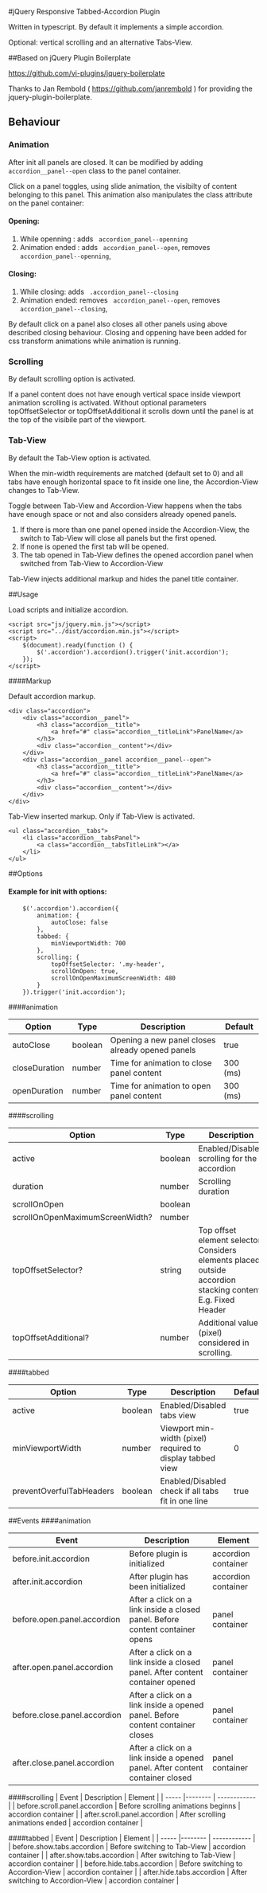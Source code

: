 #jQuery Responsive Tabbed-Accordion Plugin 

Written in typescript. By default it implements a simple accordion.

Optional: vertical scrolling and an alternative Tabs-View.  
 
##Based on jQuery Plugin Boilerplate

https://github.com/vi-plugins/jquery-boilerplate

Thanks to Jan Rembold ( https://github.com/janrembold ) for providing the jquery-plugin-boilerplate.

## Behaviour

### Animation
After init all panels are closed. 
It can be modified by adding ```accordion__panel--open``` class to the panel container.

Click on a panel toggles, using slide animation, the visibilty of content belonging to this panel. 
This animation also manipulates the class attribute on the panel container:

#### Opening:
1. While openning : adds ``` accordion_panel--openning```
2. Animation ended : adds ``` accordion_panel--open```, removes ``` accordion_panel--openning```,

#### Closing:
1. While closing: adds ``` .accordion_panel--closing```
2. Animation ended: removes ``` accordion_panel--open```, removes ``` accordion_panel--closing```,

By default click on a panel also closes all other panels using above described closing behaviour. 
Closing and oppening have been added for css transform animations while animation is running.

### Scrolling
By default scrolling option is activated.

If a panel content does not have enough vertical space inside viewport animation scrolling is activated.
Without optional parameters topOffsetSelector or topOffsetAdditional it scrolls down until the panel is at the top of the visibile part of the viewport.


### Tab-View
By default the Tab-View option is activated.

When the min-width requirements are matched (default set to 0) 
and all tabs have enough horizontal space to fit inside one line, the Accordion-View changes to Tab-View.

Toggle between Tab-View and Accordion-View happens when the tabs have enough space or not and also considers already opened panels.
1. If there is more than one panel opened inside the Accordion-View, the switch to Tab-View will close all panels but the first opened.
2. If none is opened the first tab will be opened. 
3. The tab opened in Tab-View defines the opened accordion panel when switched from Tab-View to Accordion-View  


Tab-View injects additional markup and hides the panel title container.


##Usage

Load scripts and initialize accordion.

```
<script src="js/jquery.min.js"></script>
<script src="../dist/accordion.min.js"></script>
<script>
    $(document).ready(function () {
        $('.accordion').accordion().trigger('init.accordion');
    });
</script>
```

####Markup

Default accordion markup.

```
<div class="accordion">
    <div class="accordion__panel">
        <h3 class="accordion__title">
            <a href="#" class="accordion__titleLink">PanelName</a>
        </h3>
        <div class="accordion__content"></div>
    </div>
    <div class="accordion__panel accordion__panel--open">
        <h3 class="accordion__title">
            <a href="#" class="accordion__titleLink">PanelName</a>
        </h3>
        <div class="accordion__content"></div>
    </div>
</div>
```

Tab-View inserted markup. Only if Tab-View is activated.

```
<ul class="accordion__tabs">
    <li class="accordion__tabsPanel">
        <a class="accordion__tabsTitleLink"></a>
    </li>
</ul> 
```


##Options

#### Example for init with options:
```
    $('.accordion').accordion({ 
        animation: {
            autoClose: false
        },
        tabbed: {
            minViewportWidth: 700
        }, 
        scrolling: {
            topOffsetSelector: '.my-header', 
            scrollOnOpen: true, 
            scrollOnOpenMaximumScreenWidth: 480
        }
    }).trigger('init.accordion');
```

####animation

| Option | Type | Description | Default |
| ------ | ---- | ----------- | ------- |
| autoClose | boolean | Opening a new panel closes already opened panels | true |
| closeDuration | number | Time for animation to close panel content | 300 (ms) |
| openDuration | number | Time for animation to open panel content | 300 (ms) |

####scrolling

| Option | Type | Description | Default |
| ------ | ---- | ----------- | ------- |
| active | boolean | Enabled/Disabled scrolling for the accordion | true |
| duration | number | Scrolling duration | 300ms |
| scrollOnOpen | boolean |  | true |
| scrollOnOpenMaximumScreenWidth? | number |  | |
| topOffsetSelector? | string | Top offset element selector. Considers elements placed outside accordion stacking content. E.g. Fixed Header  |  |
| topOffsetAdditional? | number | Additional value (pixel) considered in scrolling. |  |

####tabbed

| Option | Type | Description | Default |
| ------ | ---- | ----------- | ------- |
| active | boolean | Enabled/Disabled tabs view | true |
| minViewportWidth | number | Viewport min-width (pixel) required to display tabbed view | 0 |
| preventOverfulTabHeaders | boolean | Enabled/Disabled check if all tabs fit in one line  | true |


##Events
####animation

| Event | Description | Element  |
| ----- |-------- | ------------ |
| before.init.accordion | Before plugin is initialized | accordion container |
| after.init.accordion | After plugin has been initialized | accordion container |
| before.open.panel.accordion | After a click on a link inside a closed panel. Before content container opens | panel container | 
| after.open.panel.accordion | After a click on a link inside a closed panel. After content container opened | panel container | 
| before.close.panel.accordion | After a click on a link inside a opened panel. Before content container closes | panel container | 
| after.close.panel.accordion | After a click on a link inside a opened panel. After content container closed | panel container | 


####scrolling
| Event | Description | Element  |
| ----- |-------- | ------------ |
| before.scroll.panel.accordion | Before scrolling animations beginns | accordion container |
| after.scroll.panel.accordion | After scrolling animations ended | accordion container |

####tabbed
| Event | Description | Element  |
| ----- |-------- | ------------ |
| before.show.tabs.accordion | Before switching to Tab-View | accordion container |
| after.show.tabs.accordion | After switching to Tab-View | accordion container |
| before.hide.tabs.accordion | Before switching to Accordion-View | accordion container |
| after.hide.tabs.accordion | After switching to Accordion-View | accordion container |
